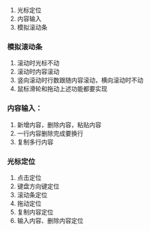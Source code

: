 1. 光标定位
2. 内容输入
3. 模拟滚动条

### 模拟滚动条

1. 滚动时光标不动
2. 滚动时内容滚动
3. 竖向滚动时行数跟随内容滚动，横向滚动时不动
4. 鼠标滑轮和拖动上述功能都要实现

### 内容输入：

1. 新增内容，删除内容，粘贴内容
2. 一行内容删除完成要换行
3. 复制多行内容

### 光标定位
1. 点击定位
2. 键盘方向键定位
3. 滚动条定位
4. 拖动定位
5. 复制内容定位
6. 输入内容、删除内容定位